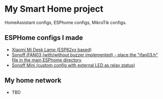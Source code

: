 # My Smart Home project
HomeAssistant configs, ESPhome configs, MikroTik configs.

## ESPHome configs I made
- [Xiaomi Mi Desk Lamp (ESP82xx based)](https://github.com/sliwma/mysmarthome/blob/main/ESPHome%20configs/Xiaomi-MiDeskLamp/MiDeskLamp.yaml)
- [Sonoff iFAN03 (with/without buzzer implemented) - place the "ifan03.h" file in the main ESPhome directory](https://github.com/sliwma/mysmarthome/tree/main/ESPHome%20configs/Sonoff-iFAN03)
- [Sonoff Mini (custom config with external LED as relay status)](https://github.com/sliwma/mysmarthome/blob/main/ESPHome%20configs/Sonoff-Mini/Sonoff_Mini_custom.yaml)
## My home network
- TBD
